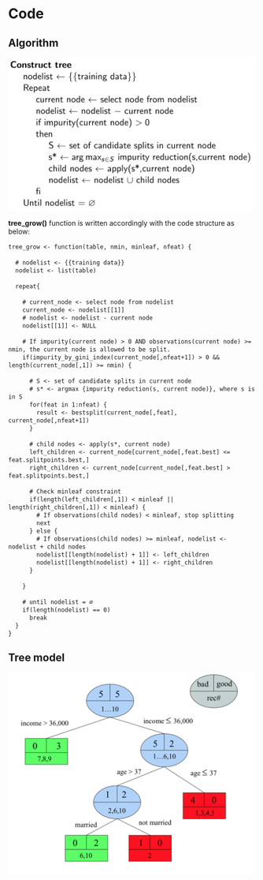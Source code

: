 # Code

## Algorithm

<p float="left">
  <img src="./pix/tree_grow.png" width="500">
</p>

**tree_grow()** function is written accordingly with the code structure as below:
```
tree_grow <- function(table, nmin, minleaf, nfeat) {
  
  # nodelist <- {{training data}}
  nodelist <- list(table)
  
  repeat{
    
    # current_node <- select node from nodelist
    current_node <- nodelist[[1]]
    # nodelist <- nodelist - current node
    nodelist[[1]] <- NULL
    
    # If impurity(current node) > 0 AND observations(current node) >= nmin, the current node is allowed to be split.
    if(impurity_by_gini_index(current_node[,nfeat+1]) > 0 && length(current_node[,1]) >= nmin) {
      
      # S <- set of candidate splits in current node
      # s* <- argmax {impurity reduction(s, current node)}, where s is in S
      for(feat in 1:nfeat) {
        result <- bestsplit(current_node[,feat], current_node[,nfeat+1])
      }
      
      # child nodes <- apply(s*, current node)
      left_children <- current_node[current_node[,feat.best] <= feat.splitpoints.best,]
      right_children <- current_node[current_node[,feat.best] > feat.splitpoints.best,]
      
      # Check minleaf constraint
      if(length(left_children[,1]) < minleaf || length(right_children[,1]) < minleaf) {
      	# If observations(child nodes) < minleaf, stop splitting
        next
      } else {
        # If observations(child nodes) >= minleaf, nodelist <- nodelist + child nodes
        nodelist[[length(nodelist) + 1]] <- left_children
        nodelist[[length(nodelist) + 1]] <- right_children
      }
      
    }
    
    # until nodelist = ∅
    if(length(nodelist) == 0)
      break
  }
}
```

## Tree model

<p float="left">
  <img src="./pix/tree_model.png" width="500">
</p>

